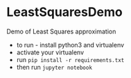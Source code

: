 # LeastSquaresDemo

Demo of Least Squares approximation

* to run - install python3 and virtualenv
* activate your virtualenv
* run <code>pip install -r requirements.txt </code>
* then run <code>jupyter notebook</code>

